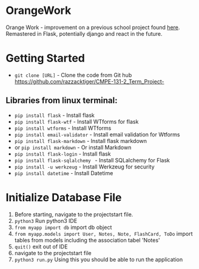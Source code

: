 # OrangeWork
Orange Work - improvement on a previous school project found [here](https://github.com/razzacktiger/CMPE-131-2_Term_Project-). Remastered in Flask, potentially django and react in the future. 

# Getting Started

* `git clone [URL]` - Clone the code from Git hub https://github.com/razzacktiger/CMPE-131-2_Term_Project-
## Libraries from linux terminal:
* `pip install flask` - Install flask 
* `pip install flask-wtf` - Install WTforms for flask
* `pip install wtforms` - Install WTforms
* `pip install email-validator` - Install email validation for Wtforms
* `pip install flask-markdown` - Install flask markdown
*  or `pip install markdown`  - Or install Markdown
* `pip install flask-login` - Install flask
* `pip install flask-sqlalchemy ` - Install SQLalchemy for Flask
* `pip install -u werkzeug` - Install Werkzeug for security
* `pip install datetime` - Install Datetime


# Initialize Database File
1. Before starting, navigate to the projectstart file.
1. `python3` Run python3 IDE 
1. `from myapp import db` import db object
1. `from myapp.models import User, Notes, Note, FlashCard, ToDo` import tables from models including the association tabel 'Notes'
1. `quit()` exit out of IDE 
1. navigate to the projectstart file
1. `python3 run.py` Using this you should be able to run the application
